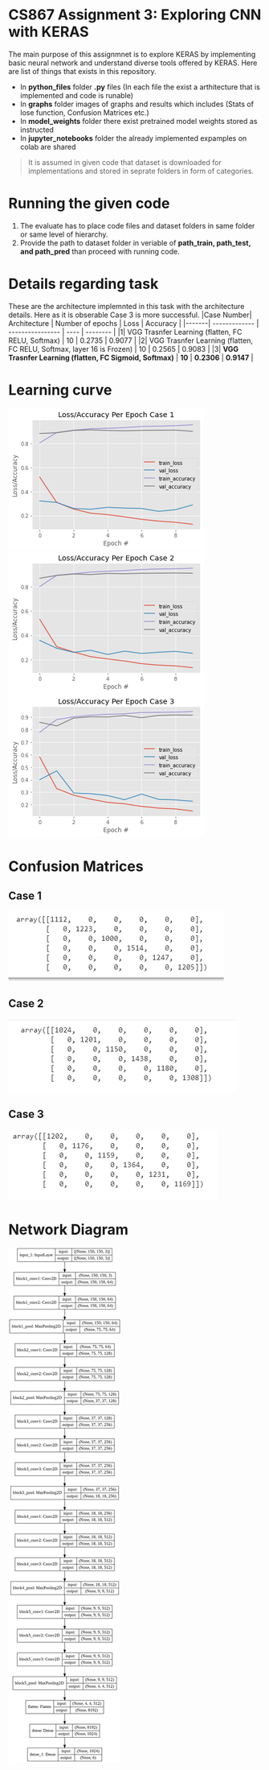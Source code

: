 # CS867 Assignment 3: Exploring CNN with KERAS
The main purpose of this assignmnet is to explore KERAS by implementing basic neural network and understand diverse tools offered by KERAS.
Here are list of things that exists in this repository.
- In **python_files** folder **.py** files (In each file the exist a arthitecture that is implemented and code is runable)
- In **graphs** folder images of graphs and results which includes (Stats of lose function, Confusion Matrices  etc.)
- In **model_weights** folder there exist pretrained model weights stored as instructed
- In **jupyter_notebooks** folder the already implemented expamples on colab are shared 
>It is assumed in given code that dataset is downloaded for implementations and stored in seprate folders in form of categories.
# Running the given code
1. The evaluate has to place code files and dataset folders in same folder or same level of hierarchy.
2. Provide the path to dataset folder in veriable of **path_train, path_test, and path_pred** than proceed with running code.
# Details regarding task
These are the architecture implemnted in this task with the architecture details. Here as it is obserable Case 3 is more successful.
|Case Number| Architecture  | Number of epochs | Loss | Accuracy |
|-------| ------------- | ---------------- | ---- | -------- |
|1| VGG Trasnfer Learning (flatten, FC RELU, Softmax)  | 10  | 0.2735 | 0.9077 |
|2| VGG Trasnfer Learning (flatten, FC RELU, Softmax, layer 16 is Frozen)  | 10  | 0.2565 | 0.9083 |
|3| **VGG Trasnfer Learning (flatten, FC Sigmoid, Softmax)**  | **10**  | **0.2306** | **0.9147** |
# Learning curve
![Loss and Accuracy per Epoch Case 1.png](graphs/Loss%20and%20Accuracy%20per%20Epoch%20Case%201.png)
![Loss and Accuracy per Epoch Case 2.png](graphs/Loss%20and%20Accuracy%20per%20Epoch%20Case%202.png)
![Loss and Accuracy per Epoch Case 3.png](graphs/Loss%20and%20Accuracy%20per%20Epoch%20Case%203.png)
# Confusion Matrices
## Case 1
![Confusion Matrix Case 1.png](graphs/Confusion%20Matrix%20Case%201.png)
## Case 2
![Confusion Matrix Case 2.png](graphs/Confusion%20Matrix%20Case%202.png)
## Case 3
![Confusion Matrix Case 3.png](graphs/Confusion%20Matrix%20Case%203.png)
# Network Diagram
![Network Diagram.png](graphs/Network%20Diagram.png)
